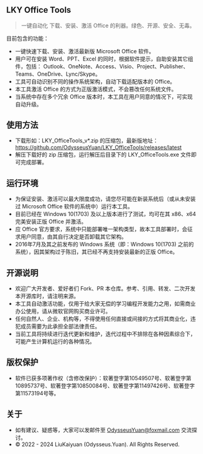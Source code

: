 ﻿#

## LKY Office Tools
 > 一键自动化 下载、安装、激活 Office 的利器。绿色、开源、安全、无毒。

目前包含的功能：
- 一键快速下载、安装、激活最新版 Microsoft Office 软件。
- 用户可在安装 Word、PPT、Excel 的同时，根据软件提示，自助安装其它组件，包括：
Outlook、OneNote、Access、Visio、Project、Publisher、Teams、OneDrive、Lync/Skype。
- 工具可自动识别不同的操作系统架构，自动下载适配版本的 Office。
- 本工具激活 Office 的方式为正版激活模式，不会篡改任何系统文件。
- 当系统中存在多个冗余 Office 版本时，本工具在用户同意的情况下，可实现自动升级。

## 使用方法
- 下载形如：LKY_OfficeTools_v*.zip 的压缩包，最新版地址：https://github.com/OdysseusYuan/LKY_OfficeTools/releases/latest
- 解压下载好的 zip 压缩包，运行解压后目录下的 LKY_OfficeTools.exe 文件即可完成部署。

## 运行环境
- 为保证安装、激活可以最大限度成功，请您尽可能在新装系统后（或从未安装过 Microsoft Office 软件的系统中）运行本工具。
- 目前已经在 Windows 10(1703) 及以上版本进行了测试，均可在其 x86、x64 完美安装正版 Office 并激活。
- 应 Office 官方要求，系统中只能部署唯一架构类型，故本工具部署时，会征求用户同意，由其自行决定是否卸载其它架构。
- 2016年7月及其之前发布的 Windows 系统（即：Windows 10(1703) 之前的系统），因其架构过于陈旧，其已经不再支持安装最新的正版 Office。
 
## 开源说明
- 欢迎广大开发者、爱好者们 Fork、PR 本仓库。参考、引用、转发、二次开发本开源库时，请注明来源。
- 本工具自动激活功能，仅用于给大家无偿的学习编程开发能力之用，如需商业办公使用，请从微软官网购买商业许可。
- 任何自然人、企业、机构等，不得使用任何直接或间接的方式将其商业化，违犯成员需要为此承担全部法律责任。
- 当前工具将持续进行迭代更新和维护，迭代过程中不排除在各种因素综合下，可能产生计算机运行的各种情况。

## 版权保护
- 软件已获多项著作权（含修改保护）：软著登字第10549507号、软著登字第10895737号、软著登字第10850084号、软著登字第11497426号、软著登字第11573194号等。

## 关于
- 如有建议、疑惑等，大家可以发邮件至 [OdysseusYuan@foxmail.com](mailto:OdysseusYuan@foxmail.com) 交流探讨。
- © 2022 - 2024 LiuKaiyuan (Odysseus.Yuan). All Rights Reserved.
